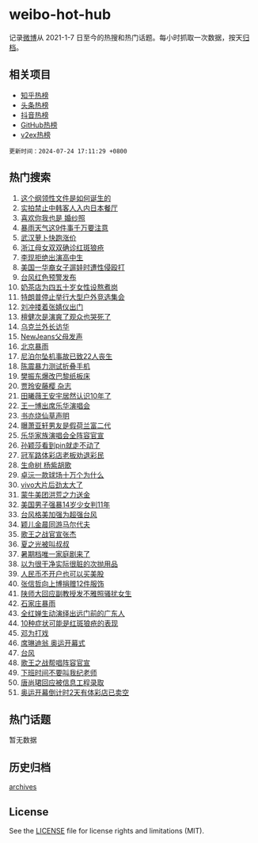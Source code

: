 # weibo-hot-hub

记录[微博](https://www.weibo.com)从 2021-1-7 日至今的热搜和热门话题。每小时抓取一次数据，按天[归档](archives)。

## 相关项目

- [知乎热榜](https://github.com/lonnyzhang423/zhihu-hot-hub)
- [头条热榜](https://github.com/lonnyzhang423/toutiao-hot-hub)
- [抖音热榜](https://github.com/lonnyzhang423/douyin-hot-hub)
- [GitHub热榜](https://github.com/lonnyzhang423/github-hot-hub)
- [v2ex热榜](https://github.com/lonnyzhang423/v2ex-hot-hub)


`更新时间：2024-07-24 17:11:29 +0800`

## 热门搜索

1. [这个纲领性文件是如何诞生的](https://m.weibo.cn/search?containerid=100103type%3D1%26t%3D10%26q%3D%23%E8%BF%99%E4%B8%AA%E7%BA%B2%E9%A2%86%E6%80%A7%E6%96%87%E4%BB%B6%E6%98%AF%E5%A6%82%E4%BD%95%E8%AF%9E%E7%94%9F%E7%9A%84%23&stream_entry_id=51&isnewpage=1&extparam=seat%3D1%26cate%3D10103%26pos%3D0%26q%3D%2523%25E8%25BF%2599%25E4%25B8%25AA%25E7%25BA%25B2%25E9%25A2%2586%25E6%2580%25A7%25E6%2596%2587%25E4%25BB%25B6%25E6%2598%25AF%25E5%25A6%2582%25E4%25BD%2595%25E8%25AF%259E%25E7%2594%259F%25E7%259A%2584%2523%26stream_entry_id%3D51%26c_type%3D51%26filter_type%3Drealtimehot%26dgr%3D0%26display_time%3D1721812288%26pre_seqid%3D1721812288567011219146)
1. [实拍禁止中韩客人入内日本餐厅](https://m.weibo.cn/search?containerid=100103type%3D1%26t%3D10%26q%3D%23%E5%AE%9E%E6%8B%8D%E7%A6%81%E6%AD%A2%E4%B8%AD%E9%9F%A9%E5%AE%A2%E4%BA%BA%E5%85%A5%E5%86%85%E6%97%A5%E6%9C%AC%E9%A4%90%E5%8E%85%23&stream_entry_id=31&isnewpage=1&extparam=seat%3D1%26flag%3D1%26pos%3D0%26stream_entry_id%3D31%26lcate%3D5001%26realpos%3D1%26cate%3D5001%26q%3D%2523%25E5%25AE%259E%25E6%258B%258D%25E7%25A6%2581%25E6%25AD%25A2%25E4%25B8%25AD%25E9%259F%25A9%25E5%25AE%25A2%25E4%25BA%25BA%25E5%2585%25A5%25E5%2586%2585%25E6%2597%25A5%25E6%259C%25AC%25E9%25A4%2590%25E5%258E%2585%2523%26dgr%3D0%26c_type%3D31%26band_rank%3D1%26filter_type%3Drealtimehot%26display_time%3D1721812288%26pre_seqid%3D1721812288567011219146)
1. [喜欢你我也是 婚纱照](https://m.weibo.cn/search?containerid=100103type%3D1%26t%3D10%26q%3D%E5%96%9C%E6%AC%A2%E4%BD%A0%E6%88%91%E4%B9%9F%E6%98%AF+%E5%A9%9A%E7%BA%B1%E7%85%A7&stream_entry_id=31&isnewpage=1&extparam=seat%3D1%26flag%3D1%26pos%3D1%26stream_entry_id%3D31%26lcate%3D5001%26realpos%3D2%26cate%3D5001%26q%3D%25E5%2596%259C%25E6%25AC%25A2%25E4%25BD%25A0%25E6%2588%2591%25E4%25B9%259F%25E6%2598%25AF%2520%25E5%25A9%259A%25E7%25BA%25B1%25E7%2585%25A7%26dgr%3D0%26c_type%3D31%26band_rank%3D2%26filter_type%3Drealtimehot%26display_time%3D1721812288%26pre_seqid%3D1721812288567011219146)
1. [暴雨天气这9件事千万要注意](https://m.weibo.cn/search?containerid=100103type%3D1%26t%3D10%26q%3D%23%E6%9A%B4%E9%9B%A8%E5%A4%A9%E6%B0%94%E8%BF%999%E4%BB%B6%E4%BA%8B%E5%8D%83%E4%B8%87%E8%A6%81%E6%B3%A8%E6%84%8F%23&stream_entry_id=31&isnewpage=1&extparam=seat%3D1%26flag%3D1%26pos%3D2%26stream_entry_id%3D31%26lcate%3D5001%26realpos%3D3%26cate%3D5001%26q%3D%2523%25E6%259A%25B4%25E9%259B%25A8%25E5%25A4%25A9%25E6%25B0%2594%25E8%25BF%25999%25E4%25BB%25B6%25E4%25BA%258B%25E5%258D%2583%25E4%25B8%2587%25E8%25A6%2581%25E6%25B3%25A8%25E6%2584%258F%2523%26dgr%3D0%26c_type%3D31%26band_rank%3D3%26filter_type%3Drealtimehot%26display_time%3D1721812288%26pre_seqid%3D1721812288567011219146)
1. [武汉萝卜快跑涨价](https://m.weibo.cn/search?containerid=100103type%3D1%26t%3D10%26q%3D%23%E6%AD%A6%E6%B1%89%E8%90%9D%E5%8D%9C%E5%BF%AB%E8%B7%91%E6%B6%A8%E4%BB%B7%23&stream_entry_id=31&isnewpage=1&extparam=seat%3D1%26flag%3D1%26pos%3D3%26stream_entry_id%3D31%26lcate%3D5001%26realpos%3D4%26cate%3D5001%26q%3D%2523%25E6%25AD%25A6%25E6%25B1%2589%25E8%2590%259D%25E5%258D%259C%25E5%25BF%25AB%25E8%25B7%2591%25E6%25B6%25A8%25E4%25BB%25B7%2523%26dgr%3D0%26c_type%3D31%26band_rank%3D4%26filter_type%3Drealtimehot%26display_time%3D1721812288%26pre_seqid%3D1721812288567011219146)
1. [浙江母女双双确诊红斑狼疮](https://m.weibo.cn/search?containerid=100103type%3D1%26t%3D10%26q%3D%23%E6%B5%99%E6%B1%9F%E6%AF%8D%E5%A5%B3%E5%8F%8C%E5%8F%8C%E7%A1%AE%E8%AF%8A%E7%BA%A2%E6%96%91%E7%8B%BC%E7%96%AE%23&stream_entry_id=31&isnewpage=1&extparam=seat%3D1%26flag%3D2%26pos%3D4%26stream_entry_id%3D31%26lcate%3D5001%26realpos%3D5%26cate%3D5001%26q%3D%2523%25E6%25B5%2599%25E6%25B1%259F%25E6%25AF%258D%25E5%25A5%25B3%25E5%258F%258C%25E5%258F%258C%25E7%25A1%25AE%25E8%25AF%258A%25E7%25BA%25A2%25E6%2596%2591%25E7%258B%25BC%25E7%2596%25AE%2523%26dgr%3D0%26c_type%3D31%26band_rank%3D5%26filter_type%3Drealtimehot%26display_time%3D1721812288%26pre_seqid%3D1721812288567011219146)
1. [李现拒绝出演高中生](https://m.weibo.cn/search?containerid=100103type%3D1%26t%3D10%26q%3D%23%E6%9D%8E%E7%8E%B0%E6%8B%92%E7%BB%9D%E5%87%BA%E6%BC%94%E9%AB%98%E4%B8%AD%E7%94%9F%23&stream_entry_id=31&isnewpage=1&extparam=seat%3D1%26flag%3D2%26pos%3D5%26stream_entry_id%3D31%26lcate%3D5001%26realpos%3D6%26cate%3D5001%26q%3D%2523%25E6%259D%258E%25E7%258E%25B0%25E6%258B%2592%25E7%25BB%259D%25E5%2587%25BA%25E6%25BC%2594%25E9%25AB%2598%25E4%25B8%25AD%25E7%2594%259F%2523%26dgr%3D0%26c_type%3D31%26band_rank%3D6%26filter_type%3Drealtimehot%26display_time%3D1721812288%26pre_seqid%3D1721812288567011219146)
1. [美国一华裔女子遛娃时遭性侵殴打](https://m.weibo.cn/search?containerid=100103type%3D1%26t%3D10%26q%3D%23%E7%BE%8E%E5%9B%BD%E4%B8%80%E5%8D%8E%E8%A3%94%E5%A5%B3%E5%AD%90%E9%81%9B%E5%A8%83%E6%97%B6%E9%81%AD%E6%80%A7%E4%BE%B5%E6%AE%B4%E6%89%93%23&stream_entry_id=31&isnewpage=1&extparam=seat%3D1%26flag%3D0%26pos%3D6%26stream_entry_id%3D31%26lcate%3D5001%26realpos%3D7%26cate%3D5001%26q%3D%2523%25E7%25BE%258E%25E5%259B%25BD%25E4%25B8%2580%25E5%258D%258E%25E8%25A3%2594%25E5%25A5%25B3%25E5%25AD%2590%25E9%2581%259B%25E5%25A8%2583%25E6%2597%25B6%25E9%2581%25AD%25E6%2580%25A7%25E4%25BE%25B5%25E6%25AE%25B4%25E6%2589%2593%2523%26dgr%3D0%26c_type%3D31%26band_rank%3D7%26filter_type%3Drealtimehot%26display_time%3D1721812288%26pre_seqid%3D1721812288567011219146)
1. [台风红色预警发布](https://m.weibo.cn/search?containerid=100103type%3D1%26t%3D10%26q%3D%23%E5%8F%B0%E9%A3%8E%E7%BA%A2%E8%89%B2%E9%A2%84%E8%AD%A6%E5%8F%91%E5%B8%83%23&stream_entry_id=31&isnewpage=1&extparam=seat%3D1%26flag%3D0%26pos%3D7%26stream_entry_id%3D31%26lcate%3D5001%26realpos%3D8%26cate%3D5001%26q%3D%2523%25E5%258F%25B0%25E9%25A3%258E%25E7%25BA%25A2%25E8%2589%25B2%25E9%25A2%2584%25E8%25AD%25A6%25E5%258F%2591%25E5%25B8%2583%2523%26dgr%3D0%26c_type%3D31%26band_rank%3D8%26filter_type%3Drealtimehot%26display_time%3D1721812288%26pre_seqid%3D1721812288567011219146)
1. [奶茶店为四五十岁女性设熬煮岗](https://m.weibo.cn/search?containerid=100103type%3D1%26t%3D10%26q%3D%23%E5%A5%B6%E8%8C%B6%E5%BA%97%E4%B8%BA%E5%9B%9B%E4%BA%94%E5%8D%81%E5%B2%81%E5%A5%B3%E6%80%A7%E8%AE%BE%E7%86%AC%E7%85%AE%E5%B2%97%23&stream_entry_id=31&isnewpage=1&extparam=seat%3D1%26flag%3D32768%26pos%3D8%26stream_entry_id%3D31%26lcate%3D5001%26realpos%3D9%26cate%3D5001%26q%3D%2523%25E5%25A5%25B6%25E8%258C%25B6%25E5%25BA%2597%25E4%25B8%25BA%25E5%259B%259B%25E4%25BA%2594%25E5%258D%2581%25E5%25B2%2581%25E5%25A5%25B3%25E6%2580%25A7%25E8%25AE%25BE%25E7%2586%25AC%25E7%2585%25AE%25E5%25B2%2597%2523%26dgr%3D0%26c_type%3D31%26band_rank%3D9%26filter_type%3Drealtimehot%26display_time%3D1721812288%26pre_seqid%3D1721812288567011219146)
1. [特朗普停止举行大型户外竞选集会](https://m.weibo.cn/search?containerid=100103type%3D1%26t%3D10%26q%3D%23%E7%89%B9%E6%9C%97%E6%99%AE%E5%81%9C%E6%AD%A2%E4%B8%BE%E8%A1%8C%E5%A4%A7%E5%9E%8B%E6%88%B7%E5%A4%96%E7%AB%9E%E9%80%89%E9%9B%86%E4%BC%9A%23&stream_entry_id=31&isnewpage=1&extparam=seat%3D1%26flag%3D1%26pos%3D9%26stream_entry_id%3D31%26lcate%3D5001%26realpos%3D10%26cate%3D5001%26q%3D%2523%25E7%2589%25B9%25E6%259C%2597%25E6%2599%25AE%25E5%2581%259C%25E6%25AD%25A2%25E4%25B8%25BE%25E8%25A1%258C%25E5%25A4%25A7%25E5%259E%258B%25E6%2588%25B7%25E5%25A4%2596%25E7%25AB%259E%25E9%2580%2589%25E9%259B%2586%25E4%25BC%259A%2523%26dgr%3D0%26c_type%3D31%26band_rank%3D10%26filter_type%3Drealtimehot%26display_time%3D1721812288%26pre_seqid%3D1721812288567011219146)
1. [刘冲搂着张婧仪出门](https://m.weibo.cn/search?containerid=100103type%3D1%26t%3D10%26q%3D%23%E5%88%98%E5%86%B2%E6%90%82%E7%9D%80%E5%BC%A0%E5%A9%A7%E4%BB%AA%E5%87%BA%E9%97%A8%23&stream_entry_id=31&isnewpage=1&extparam=seat%3D1%26flag%3D2%26pos%3D10%26stream_entry_id%3D31%26lcate%3D5001%26realpos%3D11%26cate%3D5001%26q%3D%2523%25E5%2588%2598%25E5%2586%25B2%25E6%2590%2582%25E7%259D%2580%25E5%25BC%25A0%25E5%25A9%25A7%25E4%25BB%25AA%25E5%2587%25BA%25E9%2597%25A8%2523%26dgr%3D0%26c_type%3D31%26band_rank%3D11%26filter_type%3Drealtimehot%26display_time%3D1721812288%26pre_seqid%3D1721812288567011219146)
1. [檀健次是演爽了观众也哭死了](https://m.weibo.cn/search?containerid=100103type%3D1%26t%3D10%26q%3D%23%E6%AA%80%E5%81%A5%E6%AC%A1%E6%98%AF%E6%BC%94%E7%88%BD%E4%BA%86%E8%A7%82%E4%BC%97%E4%B9%9F%E5%93%AD%E6%AD%BB%E4%BA%86%23&stream_entry_id=31&isnewpage=1&extparam=seat%3D1%26flag%3D0%26pos%3D11%26stream_entry_id%3D31%26lcate%3D5001%26realpos%3D12%26cate%3D5001%26q%3D%2523%25E6%25AA%2580%25E5%2581%25A5%25E6%25AC%25A1%25E6%2598%25AF%25E6%25BC%2594%25E7%2588%25BD%25E4%25BA%2586%25E8%25A7%2582%25E4%25BC%2597%25E4%25B9%259F%25E5%2593%25AD%25E6%25AD%25BB%25E4%25BA%2586%2523%26dgr%3D0%26c_type%3D31%26band_rank%3D12%26filter_type%3Drealtimehot%26display_time%3D1721812288%26pre_seqid%3D1721812288567011219146)
1. [乌克兰外长访华](https://m.weibo.cn/search?containerid=100103type%3D1%26t%3D10%26q%3D%23%E4%B9%8C%E5%85%8B%E5%85%B0%E5%A4%96%E9%95%BF%E8%AE%BF%E5%8D%8E%23&stream_entry_id=31&isnewpage=1&extparam=seat%3D1%26flag%3D1%26pos%3D12%26stream_entry_id%3D31%26lcate%3D5001%26realpos%3D13%26cate%3D5001%26q%3D%2523%25E4%25B9%258C%25E5%2585%258B%25E5%2585%25B0%25E5%25A4%2596%25E9%2595%25BF%25E8%25AE%25BF%25E5%258D%258E%2523%26dgr%3D0%26c_type%3D31%26band_rank%3D13%26filter_type%3Drealtimehot%26display_time%3D1721812288%26pre_seqid%3D1721812288567011219146)
1. [NewJeans父母发声](https://m.weibo.cn/search?containerid=100103type%3D1%26t%3D10%26q%3D%23NewJeans%E7%88%B6%E6%AF%8D%E5%8F%91%E5%A3%B0%23&stream_entry_id=31&isnewpage=1&extparam=seat%3D1%26flag%3D0%26pos%3D13%26stream_entry_id%3D31%26lcate%3D5001%26realpos%3D14%26cate%3D5001%26q%3D%2523NewJeans%25E7%2588%25B6%25E6%25AF%258D%25E5%258F%2591%25E5%25A3%25B0%2523%26dgr%3D0%26c_type%3D31%26band_rank%3D14%26filter_type%3Drealtimehot%26display_time%3D1721812288%26pre_seqid%3D1721812288567011219146)
1. [北京暴雨](https://m.weibo.cn/search?containerid=100103type%3D1%26t%3D10%26q%3D%E5%8C%97%E4%BA%AC%E6%9A%B4%E9%9B%A8&stream_entry_id=31&isnewpage=1&extparam=seat%3D1%26flag%3D0%26pos%3D14%26stream_entry_id%3D31%26lcate%3D5001%26realpos%3D15%26cate%3D5001%26q%3D%25E5%258C%2597%25E4%25BA%25AC%25E6%259A%25B4%25E9%259B%25A8%26dgr%3D0%26c_type%3D31%26band_rank%3D15%26filter_type%3Drealtimehot%26display_time%3D1721812288%26pre_seqid%3D1721812288567011219146)
1. [尼泊尔坠机事故已致22人丧生](https://m.weibo.cn/search?containerid=100103type%3D1%26t%3D10%26q%3D%23%E5%B0%BC%E6%B3%8A%E5%B0%94%E5%9D%A0%E6%9C%BA%E4%BA%8B%E6%95%85%E5%B7%B2%E8%87%B422%E4%BA%BA%E4%B8%A7%E7%94%9F%23&stream_entry_id=31&isnewpage=1&extparam=seat%3D1%26flag%3D0%26pos%3D15%26stream_entry_id%3D31%26lcate%3D5001%26realpos%3D16%26cate%3D5001%26q%3D%2523%25E5%25B0%25BC%25E6%25B3%258A%25E5%25B0%2594%25E5%259D%25A0%25E6%259C%25BA%25E4%25BA%258B%25E6%2595%2585%25E5%25B7%25B2%25E8%2587%25B422%25E4%25BA%25BA%25E4%25B8%25A7%25E7%2594%259F%2523%26dgr%3D0%26c_type%3D31%26band_rank%3D16%26filter_type%3Drealtimehot%26display_time%3D1721812288%26pre_seqid%3D1721812288567011219146)
1. [陈震暴力测试折叠手机](https://m.weibo.cn/search?containerid=100103type%3D1%26t%3D10%26q%3D%23%E9%99%88%E9%9C%87%E6%9A%B4%E5%8A%9B%E6%B5%8B%E8%AF%95%E6%8A%98%E5%8F%A0%E6%89%8B%E6%9C%BA%23&stream_entry_id=31&isnewpage=1&extparam=seat%3D1%26flag%3D0%26pos%3D16%26stream_entry_id%3D31%26lcate%3D5001%26realpos%3D17%26cate%3D5001%26band_rank%3D17%26q%3D%2523%25E9%2599%2588%25E9%259C%2587%25E6%259A%25B4%25E5%258A%259B%25E6%25B5%258B%25E8%25AF%2595%25E6%258A%2598%25E5%258F%25A0%25E6%2589%258B%25E6%259C%25BA%2523%26dgr%3D0%26c_type%3D31%26adid%3D246897%26filter_type%3Drealtimehot%26display_time%3D1721812288%26pre_seqid%3D1721812288567011219146)
1. [樊振东爆改巴黎纸板床](https://m.weibo.cn/search?containerid=100103type%3D1%26t%3D10%26q%3D%23%E6%A8%8A%E6%8C%AF%E4%B8%9C%E7%88%86%E6%94%B9%E5%B7%B4%E9%BB%8E%E7%BA%B8%E6%9D%BF%E5%BA%8A%23&stream_entry_id=31&isnewpage=1&extparam=seat%3D1%26flag%3D2%26pos%3D17%26stream_entry_id%3D31%26lcate%3D5001%26realpos%3D18%26cate%3D5001%26q%3D%2523%25E6%25A8%258A%25E6%258C%25AF%25E4%25B8%259C%25E7%2588%2586%25E6%2594%25B9%25E5%25B7%25B4%25E9%25BB%258E%25E7%25BA%25B8%25E6%259D%25BF%25E5%25BA%258A%2523%26dgr%3D0%26c_type%3D31%26band_rank%3D18%26filter_type%3Drealtimehot%26display_time%3D1721812288%26pre_seqid%3D1721812288567011219146)
1. [贾玲安藤樱 杂志](https://m.weibo.cn/search?containerid=100103type%3D1%26t%3D10%26q%3D%E8%B4%BE%E7%8E%B2%E5%AE%89%E8%97%A4%E6%A8%B1+%E6%9D%82%E5%BF%97&stream_entry_id=31&isnewpage=1&extparam=seat%3D1%26flag%3D0%26pos%3D18%26stream_entry_id%3D31%26lcate%3D5001%26realpos%3D19%26cate%3D5001%26q%3D%25E8%25B4%25BE%25E7%258E%25B2%25E5%25AE%2589%25E8%2597%25A4%25E6%25A8%25B1%2520%25E6%259D%2582%25E5%25BF%2597%26dgr%3D0%26c_type%3D31%26band_rank%3D19%26filter_type%3Drealtimehot%26display_time%3D1721812288%26pre_seqid%3D1721812288567011219146)
1. [田曦薇王安宇居然认识10年了](https://m.weibo.cn/search?containerid=100103type%3D1%26t%3D10%26q%3D%23%E7%94%B0%E6%9B%A6%E8%96%87%E7%8E%8B%E5%AE%89%E5%AE%87%E5%B1%85%E7%84%B6%E8%AE%A4%E8%AF%8610%E5%B9%B4%E4%BA%86%23&stream_entry_id=31&isnewpage=1&extparam=seat%3D1%26flag%3D2%26pos%3D19%26stream_entry_id%3D31%26lcate%3D5001%26realpos%3D20%26cate%3D5001%26q%3D%2523%25E7%2594%25B0%25E6%259B%25A6%25E8%2596%2587%25E7%258E%258B%25E5%25AE%2589%25E5%25AE%2587%25E5%25B1%2585%25E7%2584%25B6%25E8%25AE%25A4%25E8%25AF%258610%25E5%25B9%25B4%25E4%25BA%2586%2523%26dgr%3D0%26c_type%3D31%26band_rank%3D20%26filter_type%3Drealtimehot%26display_time%3D1721812288%26pre_seqid%3D1721812288567011219146)
1. [王一博出席乐华演唱会](https://m.weibo.cn/search?containerid=100103type%3D1%26t%3D10%26q%3D%23%E7%8E%8B%E4%B8%80%E5%8D%9A%E5%87%BA%E5%B8%AD%E4%B9%90%E5%8D%8E%E6%BC%94%E5%94%B1%E4%BC%9A%23&stream_entry_id=31&isnewpage=1&extparam=seat%3D1%26flag%3D1%26pos%3D20%26stream_entry_id%3D31%26lcate%3D5001%26realpos%3D21%26cate%3D5001%26q%3D%2523%25E7%258E%258B%25E4%25B8%2580%25E5%258D%259A%25E5%2587%25BA%25E5%25B8%25AD%25E4%25B9%2590%25E5%258D%258E%25E6%25BC%2594%25E5%2594%25B1%25E4%25BC%259A%2523%26dgr%3D0%26c_type%3D31%26band_rank%3D21%26filter_type%3Drealtimehot%26display_time%3D1721812288%26pre_seqid%3D1721812288567011219146)
1. [书亦烧仙草声明](https://m.weibo.cn/search?containerid=100103type%3D1%26t%3D10%26q%3D%23%E4%B9%A6%E4%BA%A6%E7%83%A7%E4%BB%99%E8%8D%89%E5%A3%B0%E6%98%8E%23&stream_entry_id=31&isnewpage=1&extparam=seat%3D1%26flag%3D1%26pos%3D21%26stream_entry_id%3D31%26lcate%3D5001%26realpos%3D22%26cate%3D5001%26q%3D%2523%25E4%25B9%25A6%25E4%25BA%25A6%25E7%2583%25A7%25E4%25BB%2599%25E8%258D%2589%25E5%25A3%25B0%25E6%2598%258E%2523%26dgr%3D0%26c_type%3D31%26band_rank%3D22%26filter_type%3Drealtimehot%26display_time%3D1721812288%26pre_seqid%3D1721812288567011219146)
1. [曝萧亚轩男友是假荷兰富二代](https://m.weibo.cn/search?containerid=100103type%3D1%26t%3D10%26q%3D%23%E6%9B%9D%E8%90%A7%E4%BA%9A%E8%BD%A9%E7%94%B7%E5%8F%8B%E6%98%AF%E5%81%87%E8%8D%B7%E5%85%B0%E5%AF%8C%E4%BA%8C%E4%BB%A3%23&stream_entry_id=31&isnewpage=1&extparam=seat%3D1%26flag%3D1%26pos%3D22%26stream_entry_id%3D31%26lcate%3D5001%26realpos%3D23%26cate%3D5001%26q%3D%2523%25E6%259B%259D%25E8%2590%25A7%25E4%25BA%259A%25E8%25BD%25A9%25E7%2594%25B7%25E5%258F%258B%25E6%2598%25AF%25E5%2581%2587%25E8%258D%25B7%25E5%2585%25B0%25E5%25AF%258C%25E4%25BA%258C%25E4%25BB%25A3%2523%26dgr%3D0%26c_type%3D31%26band_rank%3D23%26filter_type%3Drealtimehot%26display_time%3D1721812288%26pre_seqid%3D1721812288567011219146)
1. [乐华家族演唱会全阵容官宣](https://m.weibo.cn/search?containerid=100103type%3D1%26t%3D10%26q%3D%23%E4%B9%90%E5%8D%8E%E5%AE%B6%E6%97%8F%E6%BC%94%E5%94%B1%E4%BC%9A%E5%85%A8%E9%98%B5%E5%AE%B9%E5%AE%98%E5%AE%A3%23&stream_entry_id=31&isnewpage=1&extparam=seat%3D1%26flag%3D1%26pos%3D23%26stream_entry_id%3D31%26lcate%3D5001%26realpos%3D24%26cate%3D5001%26q%3D%2523%25E4%25B9%2590%25E5%258D%258E%25E5%25AE%25B6%25E6%2597%258F%25E6%25BC%2594%25E5%2594%25B1%25E4%25BC%259A%25E5%2585%25A8%25E9%2598%25B5%25E5%25AE%25B9%25E5%25AE%2598%25E5%25AE%25A3%2523%26dgr%3D0%26c_type%3D31%26band_rank%3D24%26filter_type%3Drealtimehot%26display_time%3D1721812288%26pre_seqid%3D1721812288567011219146)
1. [孙颖莎看到pin就走不动了](https://m.weibo.cn/search?containerid=100103type%3D1%26t%3D10%26q%3D%23%E5%AD%99%E9%A2%96%E8%8E%8E%E7%9C%8B%E5%88%B0pin%E5%B0%B1%E8%B5%B0%E4%B8%8D%E5%8A%A8%E4%BA%86%23&stream_entry_id=31&isnewpage=1&extparam=seat%3D1%26flag%3D1%26pos%3D24%26stream_entry_id%3D31%26lcate%3D5001%26realpos%3D25%26cate%3D5001%26q%3D%2523%25E5%25AD%2599%25E9%25A2%2596%25E8%258E%258E%25E7%259C%258B%25E5%2588%25B0pin%25E5%25B0%25B1%25E8%25B5%25B0%25E4%25B8%258D%25E5%258A%25A8%25E4%25BA%2586%2523%26dgr%3D0%26c_type%3D31%26band_rank%3D25%26filter_type%3Drealtimehot%26display_time%3D1721812288%26pre_seqid%3D1721812288567011219146)
1. [冠军路体彩店老板劝退彩民](https://m.weibo.cn/search?containerid=100103type%3D1%26t%3D10%26q%3D%23%E5%86%A0%E5%86%9B%E8%B7%AF%E4%BD%93%E5%BD%A9%E5%BA%97%E8%80%81%E6%9D%BF%E5%8A%9D%E9%80%80%E5%BD%A9%E6%B0%91%23&stream_entry_id=31&isnewpage=1&extparam=seat%3D1%26flag%3D1%26pos%3D25%26stream_entry_id%3D31%26lcate%3D5001%26realpos%3D26%26cate%3D5001%26q%3D%2523%25E5%2586%25A0%25E5%2586%259B%25E8%25B7%25AF%25E4%25BD%2593%25E5%25BD%25A9%25E5%25BA%2597%25E8%2580%2581%25E6%259D%25BF%25E5%258A%259D%25E9%2580%2580%25E5%25BD%25A9%25E6%25B0%2591%2523%26dgr%3D0%26c_type%3D31%26band_rank%3D26%26filter_type%3Drealtimehot%26display_time%3D1721812288%26pre_seqid%3D1721812288567011219146)
1. [生命树 杨紫胡歌](https://m.weibo.cn/search?containerid=100103type%3D1%26t%3D10%26q%3D%E7%94%9F%E5%91%BD%E6%A0%91+%E6%9D%A8%E7%B4%AB%E8%83%A1%E6%AD%8C&stream_entry_id=31&isnewpage=1&extparam=seat%3D1%26flag%3D0%26pos%3D26%26stream_entry_id%3D31%26lcate%3D5001%26realpos%3D27%26cate%3D5001%26q%3D%25E7%2594%259F%25E5%2591%25BD%25E6%25A0%2591%2520%25E6%259D%25A8%25E7%25B4%25AB%25E8%2583%25A1%25E6%25AD%258C%26dgr%3D0%26c_type%3D31%26band_rank%3D27%26filter_type%3Drealtimehot%26display_time%3D1721812288%26pre_seqid%3D1721812288567011219146)
1. [卓沅一款球场十万个为什么](https://m.weibo.cn/search?containerid=100103type%3D1%26t%3D10%26q%3D%23%E5%8D%93%E6%B2%85%E4%B8%80%E6%AC%BE%E7%90%83%E5%9C%BA%E5%8D%81%E4%B8%87%E4%B8%AA%E4%B8%BA%E4%BB%80%E4%B9%88%23&stream_entry_id=31&isnewpage=1&extparam=seat%3D1%26flag%3D1%26pos%3D27%26stream_entry_id%3D31%26lcate%3D5001%26realpos%3D28%26cate%3D5001%26q%3D%2523%25E5%258D%2593%25E6%25B2%2585%25E4%25B8%2580%25E6%25AC%25BE%25E7%2590%2583%25E5%259C%25BA%25E5%258D%2581%25E4%25B8%2587%25E4%25B8%25AA%25E4%25B8%25BA%25E4%25BB%2580%25E4%25B9%2588%2523%26dgr%3D0%26c_type%3D31%26band_rank%3D28%26filter_type%3Drealtimehot%26display_time%3D1721812288%26pre_seqid%3D1721812288567011219146)
1. [vivo大片后劲太大了](https://m.weibo.cn/search?containerid=100103type%3D1%26t%3D10%26q%3D%23vivo%E5%A4%A7%E7%89%87%E5%90%8E%E5%8A%B2%E5%A4%AA%E5%A4%A7%E4%BA%86%23&stream_entry_id=31&isnewpage=1&extparam=seat%3D1%26flag%3D0%26pos%3D28%26stream_entry_id%3D31%26lcate%3D5001%26realpos%3D29%26cate%3D5001%26band_rank%3D29%26q%3D%2523vivo%25E5%25A4%25A7%25E7%2589%2587%25E5%2590%258E%25E5%258A%25B2%25E5%25A4%25AA%25E5%25A4%25A7%25E4%25BA%2586%2523%26dgr%3D0%26c_type%3D31%26adid%3D246746%26filter_type%3Drealtimehot%26display_time%3D1721812288%26pre_seqid%3D1721812288567011219146)
1. [蒙牛美团洪荒之力送金](https://m.weibo.cn/search?containerid=100103type%3D1%26t%3D10%26q%3D%23%E8%92%99%E7%89%9B%E7%BE%8E%E5%9B%A2%E6%B4%AA%E8%8D%92%E4%B9%8B%E5%8A%9B%E9%80%81%E9%87%91%23&stream_entry_id=31&isnewpage=1&extparam=seat%3D1%26flag%3D0%26pos%3D29%26stream_entry_id%3D31%26lcate%3D5001%26realpos%3D30%26cate%3D5001%26band_rank%3D30%26q%3D%2523%25E8%2592%2599%25E7%2589%259B%25E7%25BE%258E%25E5%259B%25A2%25E6%25B4%25AA%25E8%258D%2592%25E4%25B9%258B%25E5%258A%259B%25E9%2580%2581%25E9%2587%2591%2523%26dgr%3D0%26c_type%3D31%26adid%3D246562%26filter_type%3Drealtimehot%26display_time%3D1721812288%26pre_seqid%3D1721812288567011219146)
1. [美国男子强暴14岁少女判11年](https://m.weibo.cn/search?containerid=100103type%3D1%26t%3D10%26q%3D%23%E7%BE%8E%E5%9B%BD%E7%94%B7%E5%AD%90%E5%BC%BA%E6%9A%B414%E5%B2%81%E5%B0%91%E5%A5%B3%E5%88%A411%E5%B9%B4%23&stream_entry_id=31&isnewpage=1&extparam=seat%3D1%26flag%3D0%26pos%3D30%26stream_entry_id%3D31%26lcate%3D5001%26realpos%3D31%26cate%3D5001%26q%3D%2523%25E7%25BE%258E%25E5%259B%25BD%25E7%2594%25B7%25E5%25AD%2590%25E5%25BC%25BA%25E6%259A%25B414%25E5%25B2%2581%25E5%25B0%2591%25E5%25A5%25B3%25E5%2588%25A411%25E5%25B9%25B4%2523%26dgr%3D0%26c_type%3D31%26band_rank%3D31%26filter_type%3Drealtimehot%26display_time%3D1721812288%26pre_seqid%3D1721812288567011219146)
1. [台风格美加强为超强台风](https://m.weibo.cn/search?containerid=100103type%3D1%26t%3D10%26q%3D%23%E5%8F%B0%E9%A3%8E%E6%A0%BC%E7%BE%8E%E5%8A%A0%E5%BC%BA%E4%B8%BA%E8%B6%85%E5%BC%BA%E5%8F%B0%E9%A3%8E%23&stream_entry_id=31&isnewpage=1&extparam=seat%3D1%26flag%3D0%26pos%3D31%26stream_entry_id%3D31%26lcate%3D5001%26realpos%3D32%26cate%3D5001%26q%3D%2523%25E5%258F%25B0%25E9%25A3%258E%25E6%25A0%25BC%25E7%25BE%258E%25E5%258A%25A0%25E5%25BC%25BA%25E4%25B8%25BA%25E8%25B6%2585%25E5%25BC%25BA%25E5%258F%25B0%25E9%25A3%258E%2523%26dgr%3D0%26c_type%3D31%26band_rank%3D32%26filter_type%3Drealtimehot%26display_time%3D1721812288%26pre_seqid%3D1721812288567011219146)
1. [颖儿金晨同游马尔代夫](https://m.weibo.cn/search?containerid=100103type%3D1%26t%3D10%26q%3D%23%E9%A2%96%E5%84%BF%E9%87%91%E6%99%A8%E5%90%8C%E6%B8%B8%E9%A9%AC%E5%B0%94%E4%BB%A3%E5%A4%AB%23&stream_entry_id=31&isnewpage=1&extparam=seat%3D1%26flag%3D1%26pos%3D32%26stream_entry_id%3D31%26lcate%3D5001%26realpos%3D33%26cate%3D5001%26q%3D%2523%25E9%25A2%2596%25E5%2584%25BF%25E9%2587%2591%25E6%2599%25A8%25E5%2590%258C%25E6%25B8%25B8%25E9%25A9%25AC%25E5%25B0%2594%25E4%25BB%25A3%25E5%25A4%25AB%2523%26dgr%3D0%26c_type%3D31%26band_rank%3D33%26filter_type%3Drealtimehot%26display_time%3D1721812288%26pre_seqid%3D1721812288567011219146)
1. [歌王之战官宣张杰](https://m.weibo.cn/search?containerid=100103type%3D1%26t%3D10%26q%3D%23%E6%AD%8C%E7%8E%8B%E4%B9%8B%E6%88%98%E5%AE%98%E5%AE%A3%E5%BC%A0%E6%9D%B0%23&stream_entry_id=31&isnewpage=1&extparam=seat%3D1%26flag%3D0%26pos%3D33%26stream_entry_id%3D31%26lcate%3D5001%26realpos%3D34%26cate%3D5001%26q%3D%2523%25E6%25AD%258C%25E7%258E%258B%25E4%25B9%258B%25E6%2588%2598%25E5%25AE%2598%25E5%25AE%25A3%25E5%25BC%25A0%25E6%259D%25B0%2523%26dgr%3D0%26c_type%3D31%26band_rank%3D34%26filter_type%3Drealtimehot%26display_time%3D1721812288%26pre_seqid%3D1721812288567011219146)
1. [夏之光被叫叔叔](https://m.weibo.cn/search?containerid=100103type%3D1%26t%3D10%26q%3D%23%E5%A4%8F%E4%B9%8B%E5%85%89%E8%A2%AB%E5%8F%AB%E5%8F%94%E5%8F%94%23&stream_entry_id=31&isnewpage=1&extparam=seat%3D1%26flag%3D1%26pos%3D34%26stream_entry_id%3D31%26lcate%3D5001%26realpos%3D35%26cate%3D5001%26q%3D%2523%25E5%25A4%258F%25E4%25B9%258B%25E5%2585%2589%25E8%25A2%25AB%25E5%258F%25AB%25E5%258F%2594%25E5%258F%2594%2523%26dgr%3D0%26c_type%3D31%26band_rank%3D35%26filter_type%3Drealtimehot%26display_time%3D1721812288%26pre_seqid%3D1721812288567011219146)
1. [暑期档唯一家庭剧来了](https://m.weibo.cn/search?containerid=100103type%3D1%26t%3D10%26q%3D%23%E6%9A%91%E6%9C%9F%E6%A1%A3%E5%94%AF%E4%B8%80%E5%AE%B6%E5%BA%AD%E5%89%A7%E6%9D%A5%E4%BA%86%23&stream_entry_id=31&isnewpage=1&extparam=seat%3D1%26flag%3D0%26pos%3D35%26stream_entry_id%3D31%26lcate%3D5001%26realpos%3D36%26cate%3D5001%26q%3D%2523%25E6%259A%2591%25E6%259C%259F%25E6%25A1%25A3%25E5%2594%25AF%25E4%25B8%2580%25E5%25AE%25B6%25E5%25BA%25AD%25E5%2589%25A7%25E6%259D%25A5%25E4%25BA%2586%2523%26dgr%3D0%26c_type%3D31%26band_rank%3D36%26filter_type%3Drealtimehot%26display_time%3D1721812288%26pre_seqid%3D1721812288567011219146)
1. [以为很干净实际很脏的次抛用品](https://m.weibo.cn/search?containerid=100103type%3D1%26t%3D10%26q%3D%23%E4%BB%A5%E4%B8%BA%E5%BE%88%E5%B9%B2%E5%87%80%E5%AE%9E%E9%99%85%E5%BE%88%E8%84%8F%E7%9A%84%E6%AC%A1%E6%8A%9B%E7%94%A8%E5%93%81%23&stream_entry_id=31&isnewpage=1&extparam=seat%3D1%26flag%3D0%26pos%3D36%26stream_entry_id%3D31%26lcate%3D5001%26realpos%3D37%26cate%3D5001%26q%3D%2523%25E4%25BB%25A5%25E4%25B8%25BA%25E5%25BE%2588%25E5%25B9%25B2%25E5%2587%2580%25E5%25AE%259E%25E9%2599%2585%25E5%25BE%2588%25E8%2584%258F%25E7%259A%2584%25E6%25AC%25A1%25E6%258A%259B%25E7%2594%25A8%25E5%2593%2581%2523%26dgr%3D0%26c_type%3D31%26band_rank%3D37%26filter_type%3Drealtimehot%26display_time%3D1721812288%26pre_seqid%3D1721812288567011219146)
1. [人民币不开户也可以买美股](https://m.weibo.cn/search?containerid=100103type%3D1%26t%3D10%26q%3D%23%E4%BA%BA%E6%B0%91%E5%B8%81%E4%B8%8D%E5%BC%80%E6%88%B7%E4%B9%9F%E5%8F%AF%E4%BB%A5%E4%B9%B0%E7%BE%8E%E8%82%A1%23&stream_entry_id=31&isnewpage=1&extparam=seat%3D1%26flag%3D1%26pos%3D37%26stream_entry_id%3D31%26lcate%3D5001%26realpos%3D38%26cate%3D5001%26q%3D%2523%25E4%25BA%25BA%25E6%25B0%2591%25E5%25B8%2581%25E4%25B8%258D%25E5%25BC%2580%25E6%2588%25B7%25E4%25B9%259F%25E5%258F%25AF%25E4%25BB%25A5%25E4%25B9%25B0%25E7%25BE%258E%25E8%2582%25A1%2523%26dgr%3D0%26c_type%3D31%26band_rank%3D38%26filter_type%3Drealtimehot%26display_time%3D1721812288%26pre_seqid%3D1721812288567011219146)
1. [张信哲向上博捐赠12件服饰](https://m.weibo.cn/search?containerid=100103type%3D1%26t%3D10%26q%3D%23%E5%BC%A0%E4%BF%A1%E5%93%B2%E5%90%91%E4%B8%8A%E5%8D%9A%E6%8D%90%E8%B5%A012%E4%BB%B6%E6%9C%8D%E9%A5%B0%23&stream_entry_id=31&isnewpage=1&extparam=seat%3D1%26flag%3D1%26pos%3D38%26stream_entry_id%3D31%26lcate%3D5001%26realpos%3D39%26cate%3D5001%26q%3D%2523%25E5%25BC%25A0%25E4%25BF%25A1%25E5%2593%25B2%25E5%2590%2591%25E4%25B8%258A%25E5%258D%259A%25E6%258D%2590%25E8%25B5%25A012%25E4%25BB%25B6%25E6%259C%258D%25E9%25A5%25B0%2523%26dgr%3D0%26c_type%3D31%26band_rank%3D39%26filter_type%3Drealtimehot%26display_time%3D1721812288%26pre_seqid%3D1721812288567011219146)
1. [陕师大回应副教授发不雅照骚扰女生](https://m.weibo.cn/search?containerid=100103type%3D1%26t%3D10%26q%3D%23%E9%99%95%E5%B8%88%E5%A4%A7%E5%9B%9E%E5%BA%94%E5%89%AF%E6%95%99%E6%8E%88%E5%8F%91%E4%B8%8D%E9%9B%85%E7%85%A7%E9%AA%9A%E6%89%B0%E5%A5%B3%E7%94%9F%23&stream_entry_id=31&isnewpage=1&extparam=seat%3D1%26flag%3D0%26pos%3D39%26stream_entry_id%3D31%26lcate%3D5001%26realpos%3D40%26cate%3D5001%26q%3D%2523%25E9%2599%2595%25E5%25B8%2588%25E5%25A4%25A7%25E5%259B%259E%25E5%25BA%2594%25E5%2589%25AF%25E6%2595%2599%25E6%258E%2588%25E5%258F%2591%25E4%25B8%258D%25E9%259B%2585%25E7%2585%25A7%25E9%25AA%259A%25E6%2589%25B0%25E5%25A5%25B3%25E7%2594%259F%2523%26dgr%3D0%26c_type%3D31%26band_rank%3D40%26filter_type%3Drealtimehot%26display_time%3D1721812288%26pre_seqid%3D1721812288567011219146)
1. [石家庄暴雨](https://m.weibo.cn/search?containerid=100103type%3D1%26t%3D10%26q%3D%23%E7%9F%B3%E5%AE%B6%E5%BA%84%E6%9A%B4%E9%9B%A8%23&stream_entry_id=31&isnewpage=1&extparam=seat%3D1%26flag%3D1%26pos%3D40%26stream_entry_id%3D31%26lcate%3D5001%26realpos%3D41%26cate%3D5001%26q%3D%2523%25E7%259F%25B3%25E5%25AE%25B6%25E5%25BA%2584%25E6%259A%25B4%25E9%259B%25A8%2523%26dgr%3D0%26c_type%3D31%26band_rank%3D41%26filter_type%3Drealtimehot%26display_time%3D1721812288%26pre_seqid%3D1721812288567011219146)
1. [全红婵生动演绎出远门前的广东人](https://m.weibo.cn/search?containerid=100103type%3D1%26t%3D10%26q%3D%23%E5%85%A8%E7%BA%A2%E5%A9%B5%E7%94%9F%E5%8A%A8%E6%BC%94%E7%BB%8E%E5%87%BA%E8%BF%9C%E9%97%A8%E5%89%8D%E7%9A%84%E5%B9%BF%E4%B8%9C%E4%BA%BA%23&stream_entry_id=31&isnewpage=1&extparam=seat%3D1%26flag%3D0%26pos%3D41%26stream_entry_id%3D31%26lcate%3D5001%26realpos%3D42%26cate%3D5001%26q%3D%2523%25E5%2585%25A8%25E7%25BA%25A2%25E5%25A9%25B5%25E7%2594%259F%25E5%258A%25A8%25E6%25BC%2594%25E7%25BB%258E%25E5%2587%25BA%25E8%25BF%259C%25E9%2597%25A8%25E5%2589%258D%25E7%259A%2584%25E5%25B9%25BF%25E4%25B8%259C%25E4%25BA%25BA%2523%26dgr%3D0%26c_type%3D31%26band_rank%3D42%26filter_type%3Drealtimehot%26display_time%3D1721812288%26pre_seqid%3D1721812288567011219146)
1. [10种症状可能是红斑狼疮的表现](https://m.weibo.cn/search?containerid=100103type%3D1%26t%3D10%26q%3D%2310%E7%A7%8D%E7%97%87%E7%8A%B6%E5%8F%AF%E8%83%BD%E6%98%AF%E7%BA%A2%E6%96%91%E7%8B%BC%E7%96%AE%E7%9A%84%E8%A1%A8%E7%8E%B0%23&stream_entry_id=31&isnewpage=1&extparam=seat%3D1%26flag%3D1%26pos%3D42%26stream_entry_id%3D31%26lcate%3D5001%26realpos%3D43%26cate%3D5001%26q%3D%252310%25E7%25A7%258D%25E7%2597%2587%25E7%258A%25B6%25E5%258F%25AF%25E8%2583%25BD%25E6%2598%25AF%25E7%25BA%25A2%25E6%2596%2591%25E7%258B%25BC%25E7%2596%25AE%25E7%259A%2584%25E8%25A1%25A8%25E7%258E%25B0%2523%26dgr%3D0%26c_type%3D31%26band_rank%3D43%26filter_type%3Drealtimehot%26display_time%3D1721812288%26pre_seqid%3D1721812288567011219146)
1. [邓为打戏](https://m.weibo.cn/search?containerid=100103type%3D1%26t%3D10%26q%3D%E9%82%93%E4%B8%BA%E6%89%93%E6%88%8F&stream_entry_id=31&isnewpage=1&extparam=seat%3D1%26flag%3D1%26pos%3D43%26stream_entry_id%3D31%26lcate%3D5001%26realpos%3D44%26cate%3D5001%26q%3D%25E9%2582%2593%25E4%25B8%25BA%25E6%2589%2593%25E6%2588%258F%26dgr%3D0%26c_type%3D31%26band_rank%3D44%26filter_type%3Drealtimehot%26display_time%3D1721812288%26pre_seqid%3D1721812288567011219146)
1. [席琳迪翁 奥运开幕式](https://m.weibo.cn/search?containerid=100103type%3D1%26t%3D10%26q%3D%E5%B8%AD%E7%90%B3%E8%BF%AA%E7%BF%81+%E5%A5%A5%E8%BF%90%E5%BC%80%E5%B9%95%E5%BC%8F&stream_entry_id=31&isnewpage=1&extparam=seat%3D1%26flag%3D1%26pos%3D44%26stream_entry_id%3D31%26lcate%3D5001%26realpos%3D45%26cate%3D5001%26q%3D%25E5%25B8%25AD%25E7%2590%25B3%25E8%25BF%25AA%25E7%25BF%2581%2520%25E5%25A5%25A5%25E8%25BF%2590%25E5%25BC%2580%25E5%25B9%2595%25E5%25BC%258F%26dgr%3D0%26c_type%3D31%26band_rank%3D45%26filter_type%3Drealtimehot%26display_time%3D1721812288%26pre_seqid%3D1721812288567011219146)
1. [台风](https://m.weibo.cn/search?containerid=100103type%3D1%26t%3D10%26q%3D%E5%8F%B0%E9%A3%8E&stream_entry_id=31&isnewpage=1&extparam=seat%3D1%26flag%3D0%26pos%3D45%26stream_entry_id%3D31%26lcate%3D5001%26realpos%3D46%26cate%3D5001%26q%3D%25E5%258F%25B0%25E9%25A3%258E%26dgr%3D0%26c_type%3D31%26band_rank%3D46%26filter_type%3Drealtimehot%26display_time%3D1721812288%26pre_seqid%3D1721812288567011219146)
1. [歌王之战帮唱阵容官宣](https://m.weibo.cn/search?containerid=100103type%3D1%26t%3D10%26q%3D%23%E6%AD%8C%E7%8E%8B%E4%B9%8B%E6%88%98%E5%B8%AE%E5%94%B1%E9%98%B5%E5%AE%B9%E5%AE%98%E5%AE%A3%23&stream_entry_id=31&isnewpage=1&extparam=seat%3D1%26flag%3D0%26pos%3D46%26stream_entry_id%3D31%26lcate%3D5001%26realpos%3D47%26cate%3D5001%26q%3D%2523%25E6%25AD%258C%25E7%258E%258B%25E4%25B9%258B%25E6%2588%2598%25E5%25B8%25AE%25E5%2594%25B1%25E9%2598%25B5%25E5%25AE%25B9%25E5%25AE%2598%25E5%25AE%25A3%2523%26dgr%3D0%26c_type%3D31%26band_rank%3D47%26filter_type%3Drealtimehot%26display_time%3D1721812288%26pre_seqid%3D1721812288567011219146)
1. [下班时间不要叫我纪老师](https://m.weibo.cn/search?containerid=100103type%3D1%26t%3D10%26q%3D%E4%B8%8B%E7%8F%AD%E6%97%B6%E9%97%B4%E4%B8%8D%E8%A6%81%E5%8F%AB%E6%88%91%E7%BA%AA%E8%80%81%E5%B8%88&stream_entry_id=31&isnewpage=1&extparam=seat%3D1%26flag%3D1%26pos%3D47%26stream_entry_id%3D31%26lcate%3D5001%26realpos%3D48%26cate%3D5001%26q%3D%25E4%25B8%258B%25E7%258F%25AD%25E6%2597%25B6%25E9%2597%25B4%25E4%25B8%258D%25E8%25A6%2581%25E5%258F%25AB%25E6%2588%2591%25E7%25BA%25AA%25E8%2580%2581%25E5%25B8%2588%26dgr%3D0%26c_type%3D31%26band_rank%3D48%26filter_type%3Drealtimehot%26display_time%3D1721812288%26pre_seqid%3D1721812288567011219146)
1. [唐尚珺回应被信息工程录取](https://m.weibo.cn/search?containerid=100103type%3D1%26t%3D10%26q%3D%23%E5%94%90%E5%B0%9A%E7%8F%BA%E5%9B%9E%E5%BA%94%E8%A2%AB%E4%BF%A1%E6%81%AF%E5%B7%A5%E7%A8%8B%E5%BD%95%E5%8F%96%23&stream_entry_id=31&isnewpage=1&extparam=seat%3D1%26flag%3D0%26pos%3D48%26stream_entry_id%3D31%26lcate%3D5001%26realpos%3D49%26cate%3D5001%26q%3D%2523%25E5%2594%2590%25E5%25B0%259A%25E7%258F%25BA%25E5%259B%259E%25E5%25BA%2594%25E8%25A2%25AB%25E4%25BF%25A1%25E6%2581%25AF%25E5%25B7%25A5%25E7%25A8%258B%25E5%25BD%2595%25E5%258F%2596%2523%26dgr%3D0%26c_type%3D31%26band_rank%3D49%26filter_type%3Drealtimehot%26display_time%3D1721812288%26pre_seqid%3D1721812288567011219146)
1. [奥运开幕倒计时2天有体彩店已卖空](https://m.weibo.cn/search?containerid=100103type%3D1%26t%3D10%26q%3D%23%E5%A5%A5%E8%BF%90%E5%BC%80%E5%B9%95%E5%80%92%E8%AE%A1%E6%97%B62%E5%A4%A9%E6%9C%89%E4%BD%93%E5%BD%A9%E5%BA%97%E5%B7%B2%E5%8D%96%E7%A9%BA%23&stream_entry_id=31&isnewpage=1&extparam=seat%3D1%26flag%3D1%26pos%3D49%26stream_entry_id%3D31%26lcate%3D5001%26realpos%3D50%26cate%3D5001%26q%3D%2523%25E5%25A5%25A5%25E8%25BF%2590%25E5%25BC%2580%25E5%25B9%2595%25E5%2580%2592%25E8%25AE%25A1%25E6%2597%25B62%25E5%25A4%25A9%25E6%259C%2589%25E4%25BD%2593%25E5%25BD%25A9%25E5%25BA%2597%25E5%25B7%25B2%25E5%258D%2596%25E7%25A9%25BA%2523%26dgr%3D0%26c_type%3D31%26band_rank%3D50%26filter_type%3Drealtimehot%26display_time%3D1721812288%26pre_seqid%3D1721812288567011219146)

## 热门话题

暂无数据

## 历史归档

[archives](archives)

## License

See the [LICENSE](LICENSE) file for license rights and limitations (MIT).
